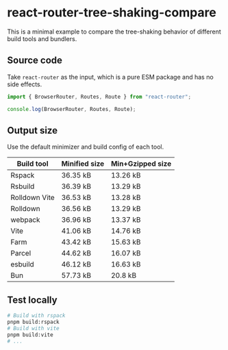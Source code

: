# react-router-tree-shaking-compare

This is a minimal example to compare the tree-shaking behavior of different build tools and bundlers.

## Source code

Take `react-router` as the input, which is a pure ESM package and has no side effects.

```js
import { BrowserRouter, Routes, Route } from "react-router";

console.log(BrowserRouter, Routes, Route);
```

## Output size

Use the default minimizer and build config of each tool.

| Build tool    | Minified size | Min+Gzipped size |
| ------------- | ------------- | ---------------- |
| Rspack        | 36.35 kB      | 13.26 kB         |
| Rsbuild       | 36.39 kB      | 13.29 kB         |
| Rolldown Vite | 36.53 kB      | 13.28 kB         |
| Rolldown      | 36.56 kB      | 13.29 kB         |
| webpack       | 36.96 kB      | 13.37 kB         |
| Vite          | 41.06 kB      | 14.76 kB         |
| Farm          | 43.42 kB      | 15.63 kB         |
| Parcel        | 44.62 kB      | 16.07 kB         |
| esbuild       | 46.12 kB      | 16.63 kB         |
| Bun           | 57.73 kB      | 20.8 kB          |

## Test locally

```bash
# Build with rspack
pnpm build:rspack
# Build with vite
pnpm build:vite
# ...
```
